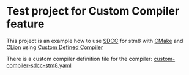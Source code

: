 Test project for Custom Compiler feature
===

This project is an example how to use [SDCC](http://sdcc.sourceforge.net/) for stm8
with [CMake](https://cmake.org/) and [CLion](https://www.jetbrains.com/clion/)
using [Custom Defined Compiler](https://youtrack.jetbrains.com/issue/CPP-9615)

There is a custom compiler definition file for the compiler: [custom-compiler-sdcc-stm8.yaml](custom-compiler-sdcc-stm8.yaml)
